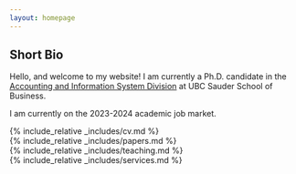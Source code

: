 ```yaml
---
layout: homepage
---
```


## Short Bio

Hello, and welcome to my website! I am currently a Ph.D. candidate in the [Accounting and Information System Division](https://www.sauder.ubc.ca/thought-leadership/divisions/accounting-information-systems) at UBC Sauder School of Business.  

 

I am currently on the 2023-2024 academic job market.
<br>
 
{% include_relative _includes/cv.md %}
<br>
{% include_relative _includes/papers.md %}
<br>
{% include_relative _includes/teaching.md %} 
<br>
{% include_relative _includes/services.md %}
